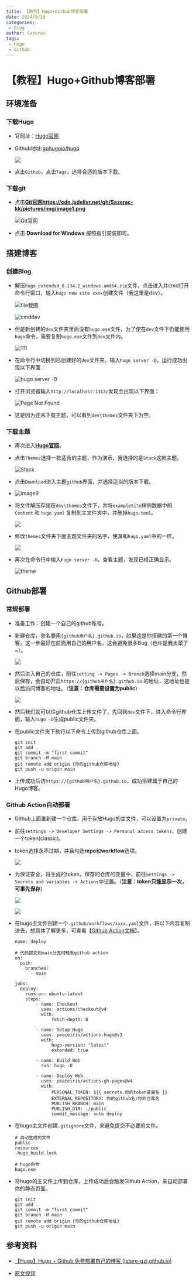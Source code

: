 ```yaml
---
title: 【教程】Hugo+Github博客部署
date: 2024/9/18
categories:
 - Blog
author: Sazerac
tags:
 - Hugo
 - Github
---
```


# 【教程】Hugo+Github博客部署

## 环境准备

### 下载Hugo

- 官网址：[Hugo官网](https://gohugo.io/)

- Github地址:[gohugoio/hugo](https://github.com/gohugoio/hugo)

  ![](https://cdn.jsdelivr.net/gh/Sazerac-kk/pictures/img/image1.png)

- 点击`Github`，点击`Tags`，选择合适的版本下载。

### 下载git

- 点击[**Git官网https://cdn.jsdelivr.net/gh/Sazerac-kk/pictures/img/image1.png**](https://git-scm.com/)

  ![Git官网](https://cdn.jsdelivr.net/gh/Sazerac-kk/pictures/img/202409181723016.png)

- 点击 **Download for Windows** 按照指引安装即可。

## 搭建博客

### 创建Blog

- 解压``hugo_extended_0.134.2_windows-amd64.zip``文件，点击进入并cmd打开命令行窗口，输入`hugo new site xxxx`创建文件（我这里是dev）。

  ![file截图](https://cdn.jsdelivr.net/gh/Sazerac-kk/pictures/img/202409181724763.png)

  ![cmddev](https://cdn.jsdelivr.net/gh/Sazerac-kk/pictures/img/202409181724285.png)

- 但是新创建的`dev`文件夹里面没有`hugo.exe`文件，为了使在`dev`文件下仍能使用`hugo`命令，需要复制`hugo.exe`文件到`dev`文件内。

  ![111](https://cdn.jsdelivr.net/gh/Sazerac-kk/pictures/img/202409181724772.png)

- 在命令行中切换到已创建好的`dev`文件夹，输入`hugo server -D`，运行成功出现以下界面：

  ![hugo server -D](https://cdn.jsdelivr.net/gh/Sazerac-kk/pictures/img/202409181725280.png)

- 打开浏览器输入`http://localhost:1313/`发现会出现以下界面：

  ![Page Not Found](https://cdn.jsdelivr.net/gh/Sazerac-kk/pictures/img/202409181726828.png)

- 这是因为还未下载主题，可以看到`dev\themes`文件夹下为空。

### 下载主题

- 再次进入[**Hugo官网**](https://gohugo.io/)。

- 点击`Themes`选择一款适合的主题，作为演示，我选择的是`Stack`这款主题。

  ![Stack](https://cdn.jsdelivr.net/gh/Sazerac-kk/pictures/img/202409181727730.png)

- 点击`Download`进入主题`github`界面，并选择适当的版本下载。
- ![image9](https://cdn.jsdelivr.net/gh/Sazerac-kk/pictures/img/202409181727160.png)

- 将文件解压存储在`dev\themes`文件下，并将`exampleSite`样例数据中的` Content` 和 `hugo.yaml` 复制到主文件夹中，并删掉`hugo.toml`。

  ![](https://cdn.jsdelivr.net/gh/Sazerac-kk/pictures/img/202409181727952.png)

- 修改`themes`文件夹下面主题文件夹的名字，使其和`hugo.yaml`中的一样。

  ![](https://cdn.jsdelivr.net/gh/Sazerac-kk/pictures/img/202409181728638.png)

- 再次在命令行中输入`hugo server -D`，查看主题，发现已经正确显示。

  ![theme](https://cdn.jsdelivr.net/gh/Sazerac-kk/pictures/img/202409181728178.png)

## Github部署

### 常规部署

- 准备工作：创建一个自己的github账号。

- 新建仓库，命名要用`{github用户名}.github.io`，如果这是你搭建的第一个博客，这一步最好在前面用自己的用户名，这会避免很多Bug（也许是我太菜了~）。

  ![](https://cdn.jsdelivr.net/gh/Sazerac-kk/pictures/img/202409181728849.png)

- 然后进入自己的仓库，前往`setting -> Pages -> Branch`选择main分支，然后保存，会自动开启`https://{github用户名}.github.io` 的地址，这地址也是以后访问博客的地址。（**注意：仓库需要设置为public**）

  ![](https://cdn.jsdelivr.net/gh/Sazerac-kk/pictures/img/202409181729976.png)

- 然后我们就可以往github仓库上传文件了，先回到`dev`文件下，进入命令行界面，输入`hugo -D`生成public文件夹。

- 在public文件夹下执行以下命令上传到github仓库上面。

  ```
  git init
  git add .
  git commit -m "first commit"
  git branch -M main
  git remote add origin {你的github仓库地址}
  git push -u origin main
  ```

- 上传成功后访`https://{github用户名}.github.io`，成功搭建属于自己的Hugo博客。

### Github Action自动部署

- Github上面重新建一个仓库，用于存放Hugo的主文件，可以设置为`private`。

- 前往`settings -> Developer Settings -> Personal access tokens`，创建一个token(classic)。

- token选择永不过期，并且勾选**repo**和**workflow**选项。

  ![](https://cdn.jsdelivr.net/gh/Sazerac-kk/pictures/img/202409181729591.png)

- 为保证安全，将生成的token，保存的仓库的变量中，前往`Settings -> Secrets and variables -> Actions`中设置。（**注意：token只能显示一次，可事先保存**）

  ![](https://cdn.jsdelivr.net/gh/Sazerac-kk/pictures/img/202409181729259.png)

  ![](https://cdn.jsdelivr.net/gh/Sazerac-kk/pictures/img/202409181730141.png)

- 在hugo主文件创建一个`.github/workflows/xxxx.yaml`文件，将以下内容复制进去，想具体了解更多，可查看【[Github Action文档](https://docs.github.com/zh/actions)】。

  ```
  name: deploy
  
  # 代码提交到main分支时触发github action
  on:
    push:
      branches:
        - main
  
  jobs:
    deploy:
      runs-on: ubuntu-latest
      steps:
          - name: Checkout
            uses: actions/checkout@v4
            with:
                fetch-depth: 0
  
          - name: Setup Hugo
            uses: peaceiris/actions-hugo@v3
            with:
                hugo-version: "latest"
                extended: true
  
          - name: Build Web
            run: hugo -D
  
          - name: Deploy Web
            uses: peaceiris/actions-gh-pages@v4
            with:
                PERSONAL_TOKEN: ${{ secrets.你的token变量名 }}
                EXTERNAL_REPOSITORY: 你的github名/你的仓库名
                PUBLISH_BRANCH: main
                PUBLISH_DIR: ./public
                commit_message: auto deploy
  ```

- 在hugo主文件创建`.gitignore`文件，来避免提交不必要的文件。

  ```
  # 自动生成的文件
  public
  resources
  .hugo_build.lock
  
  # hugo命令
  hugo.exe
  ```

- 将hugo的主文件上传到仓库，上传成功后会触发Github Action，来自动部署你的静态页面。

  ```
  git init
  git add .
  git commit -m "first commit"
  git branch -M main
  git remote add origin {你的github仓库地址}
  git push -u origin main
  ```

## 参考资料

- [【Hugo】Hugo + Github 免费部署自己的博客 (letere-gzj.github.io)](https://letere-gzj.github.io/hugo-stack/p/hugohugo--github-免费部署自己的博客/#32-github-action自动部署)

- [原文视频](https://www.bilibili.com/video/BV1bovfeaEtQ/?spm_id_from=333.1350.jump_directly)
